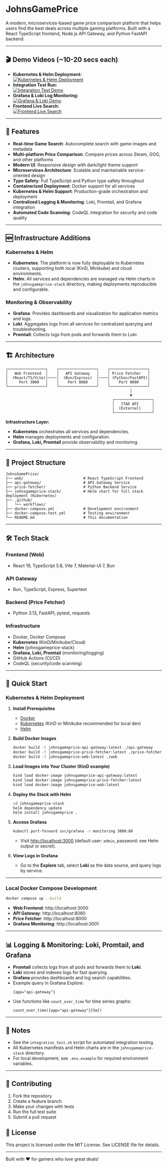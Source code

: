 # JohnsGamePrice

A modern, microservices-based game price comparison platform that helps users find the best deals across multiple gaming platforms. Built with a React TypeScript frontend, Node.js API Gateway, and Python FastAPI backend.

---

## 🎬 Demo Videos (~10-20 secs each)

- **Kubernetes & Helm Deployment:**  
  [![Kubernetes & Helm Deployment](https://img.youtube.com/vi/v-vjEqX9jUE/0.jpg)](https://youtu.be/v-vjEqX9jUE)
- **Integration Test Run:**  
  [![Integration Test Demo](https://img.youtube.com/vi/X9teUze1XmY/0.jpg)](https://youtu.be/X9teUze1XmY)
- **Grafana & Loki Log Monitoring:**  
  [![Grafana & Loki Demo](https://img.youtube.com/vi/lJPa0Fr9G2o/0.jpg)](https://youtu.be/lJPa0Fr9G2o)
- **Frontend Live Search:**  
  [![Frontend Live Search](https://img.youtube.com/vi/GytnT7mRk2Q/0.jpg)](https://youtu.be/GytnT7mRk2Q)

---

## 🚀 Features

- **Real-time Game Search**: Autocomplete search with game images and metadata
- **Multi-platform Price Comparison**: Compare prices across Steam, GOG, and other platforms
- **Modern UI**: Responsive design with dark/light theme support
- **Microservices Architecture**: Scalable and maintainable service-oriented design
- **Type Safety**: Full TypeScript and Python type safety throughout
- **Containerized Deployment**: Docker support for all services
- **Kubernetes & Helm Support**: Production-grade orchestration and deployment
- **Centralized Logging & Monitoring**: Loki, Promtail, and Grafana integration
- **Automated Code Scanning**: CodeQL integration for security and code quality

---

## 🆕 Infrastructure Additions

### Kubernetes & Helm

- **Kubernetes**: The platform is now fully deployable to Kubernetes clusters, supporting both local (KinD, Minikube) and cloud environments.
- **Helm**: All services and dependencies are managed via Helm charts in the `johnsgameprice-stack` directory, making deployments reproducible and configurable.

### Monitoring & Observability

- **Grafana**: Provides dashboards and visualization for application metrics and logs.
- **Loki**: Aggregates logs from all services for centralized querying and troubleshooting.
- **Promtail**: Collects logs from pods and forwards them to Loki.

---

## 🏗 Architecture

```
┌─────────────────┐    ┌─────────────────┐    ┌─────────────────┐
│   Web Frontend  │    │   API Gateway   │    │ Price Fetcher   │
│  (React/TS/Vite)│────│  (Bun/Express)  │────│ (Python/FastAPI)│
│     Port 3000   │    │    Port 8080    │    │    Port 8000    │
└─────────────────┘    └─────────────────┘    └─────────────────┘
                                                        │
                                                        ▼
                                                ┌─────────────────┐
                                                │   ITAD API      │
                                                │  (External)     │
                                                └─────────────────┘
```

**Infrastructure Layer:**
- **Kubernetes** orchestrates all services and dependencies.
- **Helm** manages deployments and configuration.
- **Grafana, Loki, Promtail** provide observability and monitoring.

---

## 📁 Project Structure

```
JohnsGamePrice/
├── web/                           # React TypeScript Frontend
├── api-gateway/                   # API Gateway Service
├── price-fetcher/                 # Python Backend Service
├── johnsgameprice-stack/          # Helm chart for full stack deployment (Kubernetes)
├── .github/
│   └── workflows/
├── docker-compose.yml             # Development environment
├── docker-compose.test.yml        # Testing environment
└── README.md                      # This documentation
```

---

## 🛠 Tech Stack

### **Frontend (Web)**
- React 19, TypeScript 5.8, Vite 7, Material-UI 7, Bun

### **API Gateway**
- Bun, TypeScript, Express, Supertest

### **Backend (Price Fetcher)**
- Python 3.13, FastAPI, pytest, requests

### **Infrastructure**
- Docker, Docker Compose
- **Kubernetes** (KinD/Minikube/Cloud)
- **Helm** (johnsgameprice-stack)
- **Grafana, Loki, Promtail** (monitoring/logging)
- GitHub Actions (CI/CD)
- CodeQL (security/code scanning)

---

## 🚀 Quick Start

### **Kubernetes & Helm Deployment**

1. **Install Prerequisites**
   - [Docker](https://www.docker.com/)
   - [Kubernetes](https://kubernetes.io/) (KinD or Minikube recommended for local dev)
   - [Helm](https://helm.sh/)

2. **Build Docker Images**
   ```sh
   docker build -t johnsgameprice-api-gateway:latest ./api-gateway
   docker build -t johnsgameprice-price-fetcher:latest ./price-fetcher
   docker build -t johnsgameprice-web:latest ./web
   ```

3. **Load Images into Your Cluster (KinD example)**
   ```sh
   kind load docker-image johnsgameprice-api-gateway:latest
   kind load docker-image johnsgameprice-price-fetcher:latest
   kind load docker-image johnsgameprice-web:latest
   ```

4. **Deploy the Stack with Helm**
   ```sh
   cd johnsgameprice-stack
   helm dependency update
   helm install johnsgameprice .
   ```

5. **Access Grafana**
   ```sh
   kubectl port-forward svc/grafana -n monitoring 3000:80
   ```
   - Visit [http://localhost:3000](http://localhost:3000) (default user: `admin`, password: see Helm output or secret).

6. **View Logs in Grafana**
   - Go to the **Explore** tab, select **Loki** as the data source, and query logs by service.

---

### **Local Docker Compose Development**

```bash
docker compose up --build
```

- **Web Frontend**: http://localhost:3000
- **API Gateway**: http://localhost:8080
- **Price Fetcher**: http://localhost:8000
- **Grafana Monitoring**: http://localhost:3001

---

## 📊 Logging & Monitoring: Loki, Promtail, and Grafana

- **Promtail** collects logs from all pods and forwards them to **Loki**.
- **Loki** stores and indexes logs for fast querying.
- **Grafana** provides dashboards and log search capabilities.
- Example query in Grafana Explore:
  ```
  {app="api-gateway"}
  ```
- Use functions like `count_over_time` for time series graphs:
  ```
  count_over_time({app="api-gateway"}[5m])
  ```

---

## 📝 Notes

- See the `integration_test.sh` script for automated integration testing.
- All Kubernetes manifests and Helm charts are in the `johnsgameprice-stack` directory.
- For local development, see `.env.example` for required environment variables.

---

## 🤝 Contributing

1. Fork the repository
2. Create a feature branch
3. Make your changes with tests
4. Run the full test suite
5. Submit a pull request

## 📝 License

This project is licensed under the MIT License. See LICENSE file for details.

---

Built with ❤️ for gamers who love great deals!

